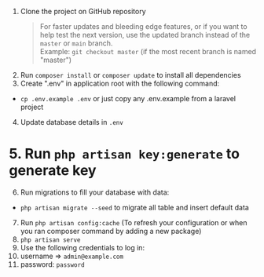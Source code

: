 1. Clone the project on GitHub repository <br>
    > For faster updates and bleeding edge features, or if you want to help test the next version, use the updated branch instead of the `master` or `main` branch. <br>
    > Example: `git checkout master` (if the most recent branch is named "master")<br>
2. Run `composer install` or `composer update` to install all dependencies<br>
3. Create ".env" in application root with the following command: <br>

-   `cp .env.example .env` or just copy any .env.example from a laravel project<br>

4. Update database details in `.env`<br>

# 5. Run `php artisan key:generate` to generate key<br>

6. Run migrations to fill your database with data: <br>

-   `php artisan migrate --seed` to migrate all table and insert default data<br>

7. Run `php artisan config:cache` (To refresh your configuration or when you ran composer command by adding a new package) <br>
8. `php artisan serve` <br>
9. Use the following credentials to log in: <br>
10. username => `admin@example.com` <br>
11. password: `password` <br>



